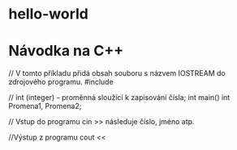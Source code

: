 # hello-world

# Návodka na C++
// V tomto příkladu přidá obsah souboru s názvem IOSTREAM do zdrojového programu.
#include <iostream> 


// int (integer) - proměnná sloužící k zapisování čísla;
int main()
int Promena1, Promena2;


// Vstup do programu
cin >> následuje číslo, jméno atp.


//Výstup z programu
cout <<


